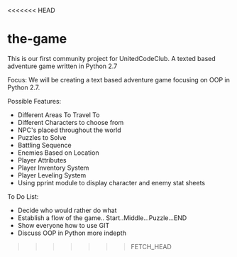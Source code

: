 <<<<<<< HEAD

the-game
========

This is our first community project for UnitedCodeClub. A texted based adventure game written in Python 2.7

Focus: We will be creating a text based adventure game focusing on OOP in Python 2.7.

Possible Features:
- Different Areas To Travel To
- Different Characters to choose from
- NPC's placed throughout the world
- Puzzles to Solve
- Battling Sequence
- Enemies Based on Location
- Player Attributes
- Player Inventory System
- Player Leveling System
- Using pprint module to display character and enemy stat sheets

To Do List:
- Decide who would rather do what
- Establish a flow of the game.. Start..Middle...Puzzle...END
- Show everyone how to use GIT
- Discuss OOP in Python more indepth

>>>>>>> FETCH_HEAD
